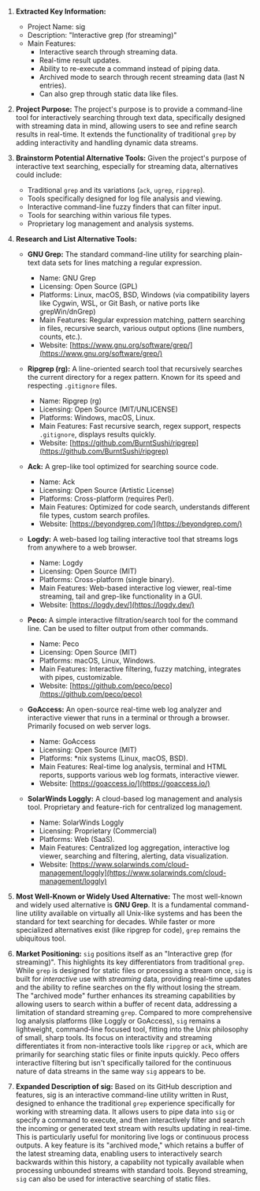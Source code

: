 1.  **Extracted Key Information:**
    *   Project Name: sig
    *   Description: "Interactive grep (for streaming)"
    *   Main Features:
        *   Interactive search through streaming data.
        *   Real-time result updates.
        *   Ability to re-execute a command instead of piping data.
        *   Archived mode to search through recent streaming data (last N entries).
        *   Can also grep through static data like files.

2.  **Project Purpose:**
    The project's purpose is to provide a command-line tool for interactively searching through text data, specifically designed with streaming data in mind, allowing users to see and refine search results in real-time. It extends the functionality of traditional `grep` by adding interactivity and handling dynamic data streams.

3.  **Brainstorm Potential Alternative Tools:**
    Given the project's purpose of interactive text searching, especially for streaming data, alternatives could include:
    *   Traditional `grep` and its variations (`ack`, `ugrep`, `ripgrep`).
    *   Tools specifically designed for log file analysis and viewing.
    *   Interactive command-line fuzzy finders that can filter input.
    *   Tools for searching within various file types.
    *   Proprietary log management and analysis systems.

4.  **Research and List Alternative Tools:**

    *   **GNU Grep:** The standard command-line utility for searching plain-text data sets for lines matching a regular expression.
        *   Name: GNU Grep
        *   Licensing: Open Source (GPL)
        *   Platforms: Linux, macOS, BSD, Windows (via compatibility layers like Cygwin, WSL, or Git Bash, or native ports like grepWin/dnGrep)
        *   Main Features: Regular expression matching, pattern searching in files, recursive search, various output options (line numbers, counts, etc.).
        *   Website: [https://www.gnu.org/software/grep/](https://www.gnu.org/software/grep/)

    *   **Ripgrep (rg):** A line-oriented search tool that recursively searches the current directory for a regex pattern. Known for its speed and respecting `.gitignore` files.
        *   Name: Ripgrep (rg)
        *   Licensing: Open Source (MIT/UNLICENSE)
        *   Platforms: Windows, macOS, Linux.
        *   Main Features: Fast recursive search, regex support, respects `.gitignore`, displays results quickly.
        *   Website: [https://github.com/BurntSushi/ripgrep](https://github.com/BurntSushi/ripgrep)

    *   **Ack:** A grep-like tool optimized for searching source code.
        *   Name: Ack
        *   Licensing: Open Source (Artistic License)
        *   Platforms: Cross-platform (requires Perl).
        *   Main Features: Optimized for code search, understands different file types, custom search profiles.
        *   Website: [https://beyondgrep.com/](https://beyondgrep.com/)

    *   **Logdy:** A web-based log tailing interactive tool that streams logs from anywhere to a web browser.
        *   Name: Logdy
        *   Licensing: Open Source (MIT)
        *   Platforms: Cross-platform (single binary).
        *   Main Features: Web-based interactive log viewer, real-time streaming, tail and grep-like functionality in a GUI.
        *   Website: [https://logdy.dev/](https://logdy.dev/)

    *   **Peco:** A simple interactive filtration/search tool for the command line. Can be used to filter output from other commands.
        *   Name: Peco
        *   Licensing: Open Source (MIT)
        *   Platforms: macOS, Linux, Windows.
        *   Main Features: Interactive filtering, fuzzy matching, integrates with pipes, customizable.
        *   Website: [https://github.com/peco/peco](https://github.com/peco/peco)

    *   **GoAccess:** An open-source real-time web log analyzer and interactive viewer that runs in a terminal or through a browser. Primarily focused on web server logs.
        *   Name: GoAccess
        *   Licensing: Open Source (MIT)
        *   Platforms: *nix systems (Linux, macOS, BSD).
        *   Main Features: Real-time log analysis, terminal and HTML reports, supports various web log formats, interactive viewer.
        *   Website: [https://goaccess.io/](https://goaccess.io/)

    *   **SolarWinds Loggly:** A cloud-based log management and analysis tool. Proprietary and feature-rich for centralized log management.
        *   Name: SolarWinds Loggly
        *   Licensing: Proprietary (Commercial)
        *   Platforms: Web (SaaS).
        *   Main Features: Centralized log aggregation, interactive log viewer, searching and filtering, alerting, data visualization.
        *   Website: [https://www.solarwinds.com/cloud-management/loggly](https://www.solarwinds.com/cloud-management/loggly)

5.  **Most Well-Known or Widely Used Alternative:**
    The most well-known and widely used alternative is **GNU Grep**. It is a fundamental command-line utility available on virtually all Unix-like systems and has been the standard for text searching for decades. While faster or more specialized alternatives exist (like ripgrep for code), `grep` remains the ubiquitous tool.

6.  **Market Positioning:**
    `sig` positions itself as an "Interactive grep (for streaming)". This highlights its key differentiators from traditional `grep`. While `grep` is designed for static files or processing a stream once, `sig` is built for *interactive* use with *streaming* data, providing real-time updates and the ability to refine searches on the fly without losing the stream. The "archived mode" further enhances its streaming capabilities by allowing users to search within a buffer of recent data, addressing a limitation of standard streaming `grep`. Compared to more comprehensive log analysis platforms (like Loggly or GoAccess), `sig` remains a lightweight, command-line focused tool, fitting into the Unix philosophy of small, sharp tools. Its focus on interactivity and streaming differentiates it from non-interactive tools like `ripgrep` or `ack`, which are primarily for searching static files or finite inputs quickly. Peco offers interactive filtering but isn't specifically tailored for the continuous nature of data streams in the same way `sig` appears to be.

7.  **Expanded Description of sig:**
    Based on its GitHub description and features, sig is an interactive command-line utility written in Rust, designed to enhance the traditional `grep` experience specifically for working with streaming data. It allows users to pipe data into `sig` or specify a command to execute, and then interactively filter and search the incoming or generated text stream with results updating in real-time. This is particularly useful for monitoring live logs or continuous process outputs. A key feature is its "archived mode," which retains a buffer of the latest streaming data, enabling users to interactively search backwards within this history, a capability not typically available when processing unbounded streams with standard tools. Beyond streaming, `sig` can also be used for interactive searching of static files.